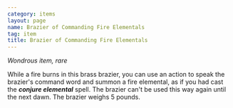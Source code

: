 ```yaml
---
category: items
layout: page
name: Brazier of Commanding Fire Elementals 
tag: item
title: Brazier of Commanding Fire Elementals 
---
```


_Wondrous item, rare_ 

While a fire burns in this brass brazier, you can use an action to speak the brazier's command word and summon a fire elemental, as if you had cast the **_conjure elemental_** spell. The brazier can't be used this way again until the next dawn. The brazier weighs 5 pounds. 

